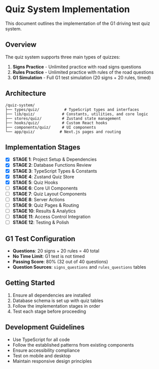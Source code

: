 # Quiz System Implementation

This document outlines the implementation of the G1 driving test quiz system.

## Overview

The quiz system supports three main types of quizzes:

1. **Signs Practice** - Unlimited practice with road signs questions
2. **Rules Practice** - Unlimited practice with rules of the road questions
3. **G1 Simulation** - Full G1 test simulation (20 signs + 20 rules, timed)

## Architecture

```
/quiz-system/
├── types/quiz/           # TypeScript types and interfaces
├── lib/quiz/            # Constants, utilities, and core logic
├── stores/quiz/         # Zustand state management
├── hooks/quiz/          # Custom React hooks
├── components/quiz/     # UI components
└── app/quiz/           # Next.js pages and routing
```

## Implementation Stages

- [x] **STAGE 1**: Project Setup & Dependencies
- [x] **STAGE 2**: Database Functions Review
- [x] **STAGE 3**: TypeScript Types & Constants
- [x] **STAGE 4**: Zustand Quiz Store
- [x] **STAGE 5**: Quiz Hooks
- [ ] **STAGE 6**: Core UI Components
- [ ] **STAGE 7**: Quiz Layout Components
- [ ] **STAGE 8**: Server Actions
- [ ] **STAGE 9**: Quiz Pages & Routing
- [ ] **STAGE 10**: Results & Analytics
- [ ] **STAGE 11**: Access Control Integration
- [ ] **STAGE 12**: Testing & Polish

## G1 Test Configuration

- **Questions**: 20 signs + 20 rules = 40 total
- **No Time Limit**: G1 test is not timed
- **Passing Score**: 80% (32 out of 40 questions)
- **Question Sources**: `signs_questions` and `rules_questions` tables

## Getting Started

1. Ensure all dependencies are installed
2. Database schema is set up with quiz tables
3. Follow the implementation stages in order
4. Test each stage before proceeding

## Development Guidelines

- Use TypeScript for all code
- Follow the established patterns from existing components
- Ensure accessibility compliance
- Test on mobile and desktop
- Maintain responsive design principles
